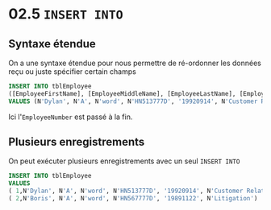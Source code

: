 # 02.5 `INSERT INTO`



## Syntaxe étendue

On a une syntaxe étendue pour nous permettre de ré-ordonner les données reçu ou juste spécifier certain champs

```sql
INSERT INTO tblEmployee 
([EmployeeFirstName], [EmployeeMiddleName], [EmployeeLastName], [EmployeeGovernmentID], [DateOfBirth], [Department], [EmployeeNumber])
VALUES (N'Dylan', N'A', N'word', N'HN513777D', '19920914', N'Customer Relations', 123)
```

Ici l'`EmployeeNumber` est passé à la fin.



## Plusieurs enregistrements

On peut exécuter plusieurs enregistrements avec un seul `INSERT INTO`

```sql
INSERT INTO tblEmployee 
VALUES 
( 1,N'Dylan', N'A', N'word', N'HN513777D', '19920914', N'Customer Relations'),
( 2,N'Boris', N'A', N'word', N'HN567777D', '19891122', N'Litigation')
```

